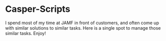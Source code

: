 # Casper-Scripts
I spend most of my time at JAMF in front of customers, and often come up with similar solutions to similar tasks. 
Here is a single spot to manage those similar tasks. Enjoy!

